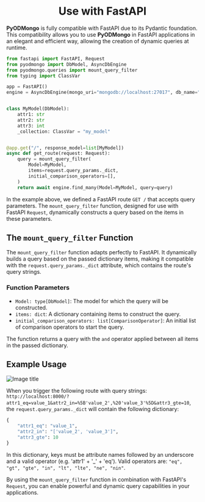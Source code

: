# <center>Use with FastAPI</center>

**PyODMongo** is fully compatible with FastAPI due to its Pydantic foundation. This compatibility allows you to use **PyODMongo** in FastAPI applications in an elegant and efficient way, allowing the creation of dynamic queries at runtime.

```python
from fastapi import FastAPI, Request
from pyodmongo import DbModel, AsyncDbEngine
from pyodmongo.queries import mount_query_filter
from typing import ClassVar

app = FastAPI()
engine = AsyncDbEngine(mongo_uri="mongodb://localhost:27017", db_name="my_db")


class MyModel(DbModel):
    attr1: str
    attr2: str
    attr3: int
    _collection: ClassVar = "my_model"


@app.get("/", response_model=list[MyModel])
async def get_route(request: Request):
    query = mount_query_filter(
        Model=MyModel,
        items=request.query_params._dict,
        initial_comparison_operators=[],
    )
    return await engine.find_many(Model=MyModel, query=query)
```

In the example above, we defined a FastAPI route `GET /` that accepts query parameters. The `mount_query_filter` function, designed for use with FastAPI `Request`, dynamically constructs a query based on the items in these parameters.

## The `mount_query_filter` Function

The `mount_query_filter` function adapts perfectly to FastAPI. It dynamically builds a query based on the passed dictionary items, making it compatible with the `request.query_params._dict` attribute, which contains the route's query strings.

### Function Parameters

- `Model: type[DbModel]`: The model for which the query will be constructed.
- `items: dict`: A dictionary containing items to construct the query.
- `initial_comparison_operators: list[ComparisonOperator]`: An initial list of comparison operators to start the query.

The function returns a query with the `and` operator applied between all items in the passed dictionary.

## Example Usage

![Image title](./assets/images/insomnia_request.png)

When you trigger the following route with query strings: `http://localhost:8000/?attr1_eq=value_1&attr2_in=%5B'value_2',%20'value_3'%5D&attr3_gte=10`, the `request.query_params._dict` will contain the following dictionary:

```python
{
    "attr1_eq": "value_1", 
    "attr2_in": "['value_2', 'value_3']", 
    "attr3_gte": 10
}
```

In this dictionary, keys must be attribute names followed by an underscore and a valid operator (e.g. 'attr1' + '_' + 'eq'). Valid operators are: `"eq", "gt", "gte", "in", "lt", "lte", "ne", "nin"`.

By using the `mount_query_filter` function in combination with FastAPI's `Request`, you can enable powerful and dynamic query capabilities in your applications.